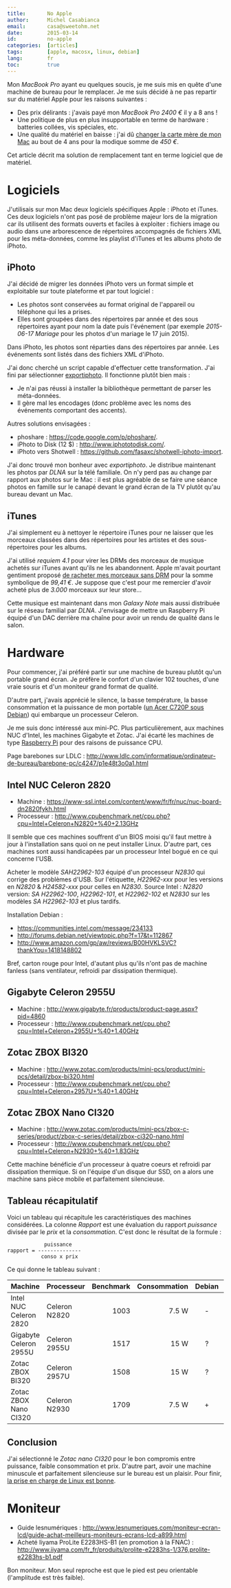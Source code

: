 ```yaml
---
title:       No Apple
author:      Michel Casabianca
email:       casa@sweetohm.net
date:        2015-03-14
id:          no-apple
categories:  [articles]
tags:        [apple, macosx, linux, debian]
lang:        fr
toc:         true
---
```


Mon *MacBook Pro* ayant eu quelques soucis, je me suis mis en quête d'une machine de bureau pour le remplacer. Je me suis décidé à ne pas repartir sur du matériel Apple pour les raisons suivantes :

- Des prix délirants : j'avais payé mon *MacBook Pro* *2400 €* il y a 8 ans !
- Une politique de plus en plus insupportable en terme de hardware : batteries collées, vis spéciales, etc.
- Une qualité du matériel en baisse : j'ai dû [changer la carte mère de mon Mac](http://sweetohm.net/blog/95.html) au bout de 4 ans pour la modique somme de *450 €*.

Cet article décrit ma solution de remplacement tant en terme logiciel que de matériel.

<!--more-->

Logiciels
=========

J'utilisais sur mon Mac deux logiciels spécifiques Apple : iPhoto et iTunes. Ces deux logiciels n'ont pas posé de problème majeur lors de la migration car ils utilisent des formats ouverts et faciles à exploiter : fichiers image ou audio dans une arborescence de répertoires accompagnés de fichiers XML pour les méta-données, comme les playlist d'iTunes et les albums photo de iPhoto.

iPhoto
------

J'ai décidé de migrer les données iPhoto vers un format simple et exploitable sur toute plateforme et par tout logiciel :

- Les photos sont conservées au format original de l'appareil ou téléphone qui les a prises.
- Elles sont groupées dans des répertoires par année et des sous répertoires ayant pour nom la date puis l'événement (par exemple *2015-06-17 Mariage* pour les photos d'un mariage le 17 juin 2015).

Dans iPhoto, les photos sont réparties dans des répertoires par année. Les événements sont listés dans des fichiers XML d'iPhoto.

J'ai donc cherché un script capable d'effectuer cette transformation. J'ai fini par sélectionner [exportiphoto](https://github.com/BMorearty/exportiphoto). Il fonctionne plutôt bien mais :

- Je n'ai pas réussi à installer la bibliothèque permettant de parser les méta-données.
- Il gère mal les encodages (donc problème avec les noms des événements comportant des accents).

Autres solutions envisagées :

- phoshare : <https://code.google.com/p/phoshare/>.
- iPhoto to Disk (12 $) : <http://www.iphototodisk.com/>.
- iPhoto vers Shotwell : <https://github.com/fasaxc/shotwell-iphoto-import>.

J'ai donc trouvé mon bonheur avec *exportiphoto*. Je distribue maintenant les photos par *DLNA* sur la télé familiale. On n'y perd pas au change par rapport aux photos sur le Mac : il est plus agréable de se faire une séance photos en famille sur le canapé devant le grand écran de la TV plutôt qu'au bureau devant un Mac.

iTunes
------

J'ai simplement eu à nettoyer le répertoire iTunes pour ne laisser que les morceaux classées dans des répertoires pour les artistes et des sous-répertoires pour les albums.

J'ai utilisé *requiem 4.1* pour virer les DRMs des morceaux de musique achetés sur iTunes avant qu'ils ne les abandonnent. Apple m'avait pourtant gentiment proposé [de racheter mes morceaux sans DRM](http://sweetohm.net/blog/28.html) pour la somme symbolique de *99,41 €*. Je suppose que c'est pour me remercier d'avoir acheté plus de *3.000* morceaux sur leur store...

Cette musique est maintenant dans mon *Galaxy Note* mais aussi distribuée sur le réseau familial par *DLNA*. J'envisage de mettre un Raspberry Pi équipé d'un DAC derrière ma chaîne pour avoir un rendu de qualité dans le salon.

Hardware
========

Pour commencer, j'ai préféré partir sur une machine de bureau plutôt qu'un portable grand écran. Je préfère le confort d'un clavier 102 touches, d'une vraie souris et d'un moniteur grand format de qualité.

D'autre part, j'avais apprécié le silence, la basse température, la basse consommation et la puissance de mon portable ([un Acer C720P sous Debian](http://sweetohm.net/article/debian-jessie-zotac-nano-ci320.html)) qui embarque un processeur Celeron.

Je me suis donc intéressé aux mini-PC. Plus particulièrement, aux machines NUC d'Intel, les machines Gigabyte et Zotac. J'ai écarté les machines de type [Raspberry Pi](http://sweetohm.net/article/raspi-un-an.html) pour des raisons de puissance CPU.

Page barebones sur LDLC : <http://www.ldlc.com/informatique/ordinateur-de-bureau/barebone-pc/c4247/p1e48t3o0a1.html>

Intel NUC Celeron 2820
----------------------

- Machine : <https://www-ssl.intel.com/content/www/fr/fr/nuc/nuc-board-dn2820fykh.html>
- Processeur : <http://www.cpubenchmark.net/cpu.php?cpu=Intel+Celeron+N2820+%40+2.13GHz>

Il semble que ces machines souffrent d'un BIOS moisi qu'il faut mettre à jour à l'installation sans quoi on ne peut installer Linux. D'autre part, ces machines sont aussi handicapées par un processeur Intel bogué en ce qui concerne l'USB.

Acheter le modèle *SAH22962-103* équipé d'un processeur *N2830* qui corrige des problèmes d'USB. Sur l'étiquette, *H22962-xxx* pour les versions en *N2820* & *H24582-xxx* pour celles en *N2830*. Source Intel : *N2820* version: *SA H22962-100*, *H22962-101*, et *H22962-102* et *N2830* sur les modèles *SA H22962-103* et plus tardifs.

Installation Debian :

- <https://communities.intel.com/message/234133>
- <http://forums.debian.net/viewtopic.php?f=17&t=112867>
- <http://www.amazon.com/gp/aw/reviews/B00HVKLSVC?thankYou=1418148802>

Bref, carton rouge pour Intel, d'autant plus qu'ils n'ont pas de machine fanless (sans ventilateur, refroidi par dissipation thermique).

Gigabyte Celeron 2955U
----------------------

- Machine : <http://www.gigabyte.fr/products/product-page.aspx?pid=4860>
- Processeur : <http://www.cpubenchmark.net/cpu.php?cpu=Intel+Celeron+2955U+%40+1.40GHz>

Zotac ZBOX BI320
----------------

- Machine : <http://www.zotac.com/products/mini-pcs/product/mini-pcs/detail/zbox-bi320.html>
- Processeur : <http://www.cpubenchmark.net/cpu.php?cpu=Intel+Celeron+2957U+%40+1.40GHz>

Zotac ZBOX Nano CI320
---------------------

- Machine : <http://www.zotac.com/products/mini-pcs/zbox-c-series/product/zbox-c-series/detail/zbox-ci320-nano.html>
- Processeur : <http://www.cpubenchmark.net/cpu.php?cpu=Intel+Celeron+N2930+%40+1.83GHz>

Cette machine bénéficie d'un processeur à quatre coeurs et refroidi par dissipation thermique. Si on l'équipe d'un disque dur SSD, on a alors une machine sans pièce mobile et parfaitement silencieuse.

Tableau récapitulatif
---------------------

Voici un tableau qui récapitule les caractéristiques des machines considérées. La colonne *Rapport* est une évaluation du rapport *puissance* divisée par le *prix* et la *consommation*. C'est donc le résultat de la formule :

                puissance
    rapport = --------------
               conso x prix

Ce qui donne le tableau suivant :

Machine                | Processeur    | Benchmark | Consommation | Debian | Prix | Rapport
---------------------- | ------------- | --------: | -----------: | :----: | ---: | ------:
Intel NUC Celeron 2820 | Celeron N2820 | 1003      | 7.5 W        | -      | 125  | 1.07
Gigabyte Celeron 2955U | Celeron 2955U | 1517      | 15 W         | ?      | 135  | 0.75
Zotac ZBOX BI320       | Celeron 2957U | 1508      | 15 W         | ?      | 109  | 0.92
Zotac ZBOX Nano CI320  | Celeron N2930 | 1709      | 7.5 W        | +      | 155  | 1.47

Conclusion
----------

J'ai sélectionné le *Zotac nano CI320* pour le bon compromis entre puissance, faible consommation et prix. D'autre part, avoir une machine minuscule et parfaitement silencieuse sur le bureau est un plaisir. Pour finir, [la prise en charge de Linux est bonne](http://sweetohm.net/article/debian-jessie-zotac-nano-ci320.html).

Moniteur
========

- Guide lesnumériques : <http://www.lesnumeriques.com/moniteur-ecran-lcd/guide-achat-meilleurs-moniteurs-ecrans-lcd-a899.html>
- Acheté Iiyama ProLite E2283HS-B1 (en promotion à la FNAC) : <http://www.iiyama.com/fr_fr/produits/prolite-e2283hs-1/376,prolite-e2283hs-b1.pdf>

Bon moniteur. Mon seul reproche est que le pied est peu orientable (l'amplitude est très faible).
